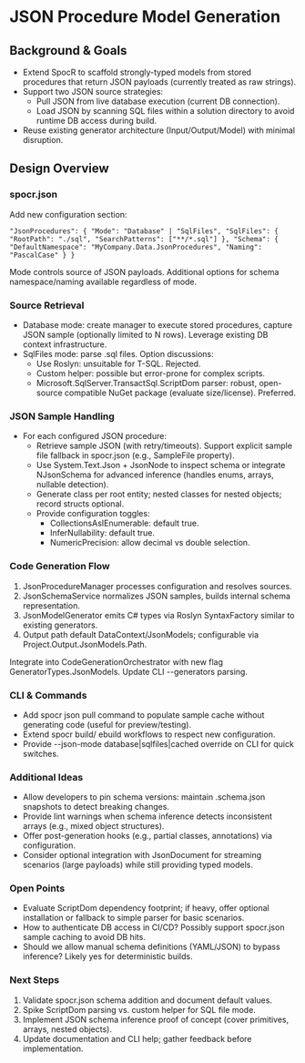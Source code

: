 # JSON Procedure Model Generation

## Background & Goals

- Extend SpocR to scaffold strongly-typed models from stored procedures that return JSON payloads (currently treated as raw strings).
- Support two JSON source strategies:
  - Pull JSON from live database execution (current DB connection).
  - Load JSON by scanning SQL files within a solution directory to avoid runtime DB access during build.
- Reuse existing generator architecture (Input/Output/Model) with minimal disruption.

## Design Overview

### spocr.json

Add new configuration section:

`
"JsonProcedures": {
  "Mode": "Database" | "SqlFiles",
  "SqlFiles": {
    "RootPath": "./sql",
    "SearchPatterns": ["**/*.sql"]
  },
  "Schema": {
    "DefaultNamespace": "MyCompany.Data.JsonProcedures",
    "Naming": "PascalCase"
  }
}
`

Mode controls source of JSON payloads. Additional options for schema namespace/naming available regardless of mode.

### Source Retrieval

- Database mode: create manager to execute stored procedures, capture JSON sample (optionally limited to N rows). Leverage existing DB context infrastructure.
- SqlFiles mode: parse .sql files. Option discussions:
  - Use Roslyn: unsuitable for T-SQL. Rejected.
  - Custom helper: possible but error-prone for complex scripts.
  - Microsoft.SqlServer.TransactSql.ScriptDom parser: robust, open-source compatible NuGet package (evaluate size/license). Preferred.

### JSON Sample Handling

- For each configured JSON procedure:
  - Retrieve sample JSON (with retry/timeouts). Support explicit sample file fallback in spocr.json (e.g., SampleFile property).
  - Use System.Text.Json + JsonNode to inspect schema or integrate NJsonSchema for advanced inference (handles enums, arrays, nullable detection).
  - Generate class per root entity; nested classes for nested objects; record structs optional.
  - Provide configuration toggles:
    - CollectionsAsIEnumerable: default true.
    - InferNullability: default true.
    - NumericPrecision: allow decimal vs double selection.

### Code Generation Flow

1. JsonProcedureManager processes configuration and resolves sources.
2. JsonSchemaService normalizes JSON samples, builds internal schema representation.
3. JsonModelGenerator emits C# types via Roslyn SyntaxFactory similar to existing generators.
4. Output path default DataContext/JsonModels; configurable via Project.Output.JsonModels.Path.

Integrate into CodeGenerationOrchestrator with new flag GeneratorTypes.JsonModels. Update CLI --generators parsing.

### CLI & Commands

- Add spocr json pull command to populate sample cache without generating code (useful for preview/testing).
- Extend spocr build/ebuild workflows to respect new configuration.
- Provide --json-mode database|sqlfiles|cached override on CLI for quick switches.

### Additional Ideas

- Allow developers to pin schema versions: maintain .schema.json snapshots to detect breaking changes.
- Provide lint warnings when schema inference detects inconsistent arrays (e.g., mixed object structures).
- Offer post-generation hooks (e.g., partial classes, annotations) via configuration.
- Consider optional integration with JsonDocument for streaming scenarios (large payloads) while still providing typed models.

### Open Points

- Evaluate ScriptDom dependency footprint; if heavy, offer optional installation or fallback to simple parser for basic scenarios.
- How to authenticate DB access in CI/CD? Possibly support spocr.json sample caching to avoid DB hits.
- Should we allow manual schema definitions (YAML/JSON) to bypass inference? Likely yes for deterministic builds.

### Next Steps

1. Validate spocr.json schema addition and document default values.
2. Spike ScriptDom parsing vs. custom helper for SQL file mode.
3. Implement JSON schema inference proof of concept (cover primitives, arrays, nested objects).
4. Update documentation and CLI help; gather feedback before implementation.
